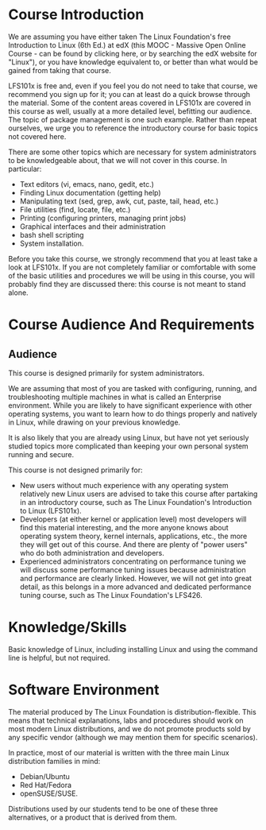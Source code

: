 # Course Introduction
We are assuming you have either taken The Linux Foundation's free Introduction to Linux (6th Ed.) at edX (this MOOC - Massive Open Online Course - can be found by clicking here, or by searching the edX website for "Linux"), or you have knowledge equivalent to, or better than what would be gained from taking that course.

LFS101x is free and, even if you feel you do not need to take that course, we recommend you sign up for it; you can at least do a quick browse through the material. Some of the content areas covered in LFS101x are covered in this course as well, usually at a more detailed level, befitting our audience. The topic of package management is one such example. Rather than repeat ourselves, we urge you to reference the introductory course for basic topics not covered here.

There are some other topics which are necessary for system administrators to be knowledgeable about, that we will not cover in this course. In particular:

- Text editors (vi, emacs, nano, gedit, etc.)
- Finding Linux documentation (getting help)
- Manipulating text (sed, grep, awk, cut, paste, tail, head, etc.)
- File utilities (find, locate, file, etc.)
- Printing (configuring printers, managing print jobs)
- Graphical interfaces and their administration
- bash shell scripting
- System installation.

Before you take this course, we strongly recommend that you at least take a look at LFS101x. If you are not completely familiar or comfortable with some of the basic utilities and procedures we will be using in this course, you will probably find they are discussed there: this course is not meant to stand alone.

# Course Audience And Requirements
## Audience
This course is designed primarily for system administrators.

We are assuming that most of you are tasked with configuring, running, and troubleshooting multiple machines in what is called an Enterprise environment. While you are likely to have significant experience with other operating systems, you want to learn how to do things properly and natively in Linux, while drawing on your previous knowledge.

It is also likely that you are already using Linux, but have not yet seriously studied topics more complicated than keeping your own personal system running and secure.

This course is not designed primarily for:

- New users without much experience with any operating system relatively new Linux users are advised to take this course after partaking in an introductory course, such as The Linux Foundation's Introduction to Linux (LFS101x).
- Developers (at either kernel or application level) most developers will find this material interesting, and the more anyone knows about operating system theory, kernel internals, applications, etc., the more they will get out of this course. And there are plenty of "power users" who do both administration and developers.
- Experienced administrators concentrating on performance tuning we will discuss some performance tuning issues because administration and performance are clearly linked. However, we will not get into great detail, as this belongs in a more advanced and dedicated performance tuning course, such as The Linux Foundation's LFS426.

# Knowledge/Skills
Basic knowledge of Linux, including installing Linux and using the command line is helpful, but not required.

# Software Environment
The material produced by The Linux Foundation is distribution-flexible. This means that technical explanations, labs and procedures should work on most modern Linux distributions, and we do not promote products sold by any specific vendor (although we may mention them for specific scenarios).

In practice, most of our material is written with the three main Linux distribution families in mind:

- Debian/Ubuntu
- Red Hat/Fedora​
- openSUSE/SUSE.
  
Distributions used by our students tend to be one of these three alternatives, or a product that is derived from them.
